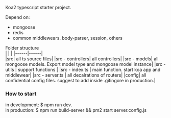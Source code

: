 Koa2 typescript starter project. 

Depend on:
 - mongoose
 - redis
 - common middlewears. body-parser, session, others

Folder structure  
| | |
|------|------|  
|src| all ts source files|
|src - controllers| all controllers|
|src - models| all mongoose models. Export model type and mongoose model instance|
|src - utils | support functions |
|src - index.ts | main function. start koa app and middlewear|
|src - server.ts | all decalrations of routers|
|config| all confidential config files. suggest to add inside .gitingore in production.|

### How to start 
in development: $ npm run dev.  
in production: $ npm run build-server && pm2 start server.config.js